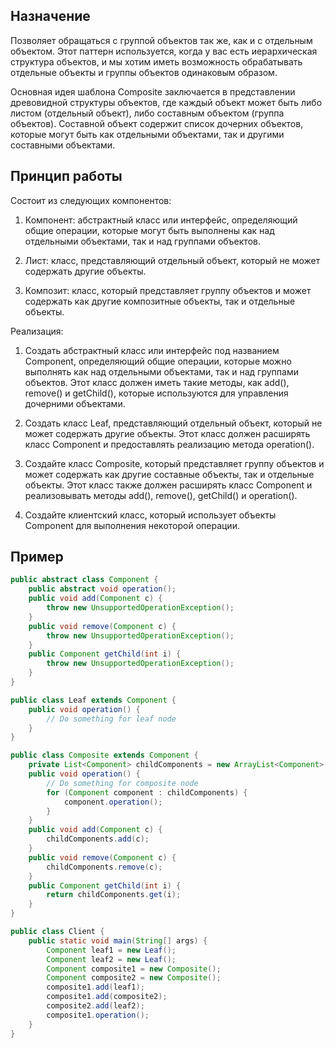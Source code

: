## Назначение

Позволяет обращаться с группой объектов так же, как и с отдельным объектом. Этот паттерн используется, когда у вас есть иерархическая структура объектов, и мы хотим иметь возможность обрабатывать отдельные объекты и группы объектов одинаковым образом.

Основная идея шаблона Composite заключается в представлении древовидной структуры объектов, где каждый объект может быть либо листом (отдельный объект), либо составным объектом (группа объектов). Составной объект содержит список дочерних объектов, которые могут быть как отдельными объектами, так и другими составными объектами.

## Принцип работы

Состоит из следующих компонентов:

1. Компонент: абстрактный класс или интерфейс, определяющий общие операции, которые могут быть выполнены как над отдельными объектами, так и над группами объектов.

2. Лист: класс, представляющий отдельный объект, который не может содержать другие объекты.

3. Композит: класс, который представляет группу объектов и может содержать как другие композитные объекты, так и отдельные объекты.

Реализация:

1. Создать абстрактный класс или интерфейс под названием Component, определяющий общие операции, которые можно выполнять как над отдельными объектами, так и над группами объектов. Этот класс должен иметь такие методы, как add(), remove() и getChild(), которые используются для управления дочерними объектами.

2. Создать класс Leaf, представляющий отдельный объект, который не может содержать другие объекты. Этот класс должен расширять класс Component и предоставлять реализацию метода operation().

3. Создайте класс Composite, который представляет группу объектов и может содержать как другие составные объекты, так и отдельные объекты. Этот класс также должен расширять класс Component и реализовывать методы add(), remove(), getChild() и operation().

4. Создайте клиентский класс, который использует объекты Component для выполнения некоторой операции.

## Пример

```java
public abstract class Component {
    public abstract void operation();
    public void add(Component c) {
        throw new UnsupportedOperationException();
    }
    public void remove(Component c) {
        throw new UnsupportedOperationException();
    }
    public Component getChild(int i) {
        throw new UnsupportedOperationException();
    }
}

public class Leaf extends Component {
    public void operation() {
        // Do something for leaf node
    }
}

public class Composite extends Component {
    private List<Component> childComponents = new ArrayList<Component>();
    public void operation() {
        // Do something for composite node
        for (Component component : childComponents) {
            component.operation();
        }
    }
    public void add(Component c) {
        childComponents.add(c);
    }
    public void remove(Component c) {
        childComponents.remove(c);
    }
    public Component getChild(int i) {
        return childComponents.get(i);
    }
}

public class Client {
    public static void main(String[] args) {
        Component leaf1 = new Leaf();
        Component leaf2 = new Leaf();
        Component composite1 = new Composite();
        Component composite2 = new Composite();
        composite1.add(leaf1);
        composite1.add(composite2);
        composite2.add(leaf2);
        composite1.operation();
    }
}
```
